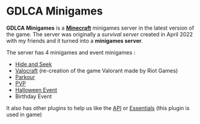 # GDLCA Minigames

**GDLCA Minigames** is a **[Minecraft](https://www.minecraft.net)** minigames server in the latest version of the game. The server was originally a *survival server* created in April 2022 with my friends and it turned into a **minigames server**.

The server has 4 minigames and event minigames :
- [Hide and Seek](https://github.com/CelestePihen/GDLCA-Minigames/tree/main/cache-cache-plugin)
- [Valocraft](https://github.com/CelestePihen/GDLCA-Minigames/tree/main/valocraft-plugin) (re-creation of the game Valorant made by Riot Games)
- [Parkour](https://github.com/CelestePihen/GDLCA-Minigames/tree/main/parkour-plugin)
- [PVP](https://github.com/CelestePihen/GDLCA-Minigames/tree/main/pvp-plugin)
- [Halloween Event](https://github.com/CelestePihen/GDLCA-Minigames/tree/main/halloween-event-plugin)
- Birthday Event

It also has other plugins to help us like the [API](https://github.com/CelestePihen/GDLCA-Minigames/tree/main/api-plugin) or [Essentials](https://github.com/CelestePihen/GDLCA-Minigames/tree/main/essentials-plugin) (this plugin is used in game)
